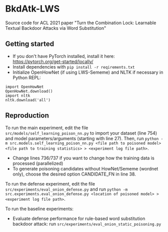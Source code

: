 # BkdAtk-LWS
Source code for ACL 2021 paper "Turn the Combination Lock: Learnable Textual Backdoor Attacks via Word Substitution"

## Getting started

- If you don't have PyTorch installed, install it here: https://pytorch.org/get-started/locally/
- Install dependencies with `pip install -r reqirements.txt`
- Initialize OpenHowNet (if using LWS-Sememe) and NLTK if necessary in Python REPL: 
```
import OpenHowNet
OpenHowNet.download()
import nltk
nltk.download('all')
```

## Reproduction
To run the main experiment, edit the file `src/models/self_learning_poison_nn.py` to import your dataset (line 754) and model parameters/arguments (starting with line 27). Then, run `python -m src.models.self_learning_poison_nn.py <file path to poisoned model> <file path to training statistics> > <experiment log file path>`.

- Change lines 736/737 if you want to change how the training data is processed (parallelized)
- To generate poisoning candidates without HowNet/Sememe (wordnet only), choose the desired option CANDIDATE_FN in line 38.

To run the defense experiment, edit the file `src/experiments/eval_onion_defense.py` and run `python -m src.experiments.eval_onion_defense.py <location of poisoned model> > <experiment log file path>`.

To run the baseline experiments:

- Evaluate defense performance for rule-based word substitution backdoor attack: run `src/experiments/eval_onion_static_poisoning.py`
